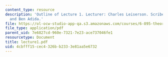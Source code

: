 ```yaml
---
content_type: resource
description: 'Outline of Lecture 1. Lecturer: Charles Leiserson. Scribe: Abhi Shelat
  and Ben Adida.'
file: https://ol-ocw-studio-app-qa.s3.amazonaws.com/courses/6-895-theory-of-parallel-systems-sma-5509-fall-2003/4cbfff15cec4326bb2333e81aa5e6732_lecture1.pdf
file_type: application/pdf
parent_uid: 7e6827cd-960e-7321-7e23-ace737046fe1
resourcetype: Document
title: lecture1.pdf
uid: 4cbfff15-cec4-326b-b233-3e81aa5e6732
---
```

